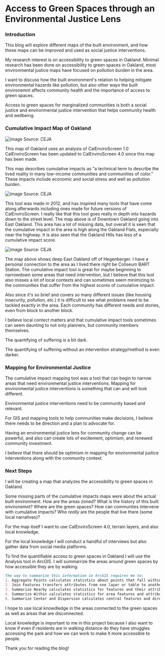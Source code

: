 # Access to Green Spaces through an Environmental Justice Lens

### Introduction

This blog will explore different maps of the built environment, and how these maps can be improved and used as social justice interventions.

My research interest is on accessibility to green spaces in Oakland. Minimal research has been done on accessibility to green spaces in Oakland, most environmental justice maps have focused on pollution burden in the area. 

I want to discuss how the built environment's relation to helping mitigate environmental hazards like pollution, but also other ways the built environemnt affects community health and the importance of access to green spaces.

Access to green spaces for marginalized communities is both a social justice and environmental justice intervention that helps community health and wellbeing.

### Cumulative Impact Map of Oakland

![image](https://user-images.githubusercontent.com/89550308/174424487-4b0580cf-8cee-4e20-ad84-f6c3e52bc004.png)
Source: CEJA

This map of Oakland uses an analysis of CalEnviroScreen 1.0
CalEnviroScreen has been updated to CalEnviroScreen 4.0 since this map has been made.

This map describes cumulative impacts as "a technical term to describe the lived reality in many low-income communities and communities of color." These impacts include economic and social stress and well as pollution burden.

![image](https://user-images.githubusercontent.com/89550308/174424459-0616bbfa-b0e2-4c21-9069-dc42f8972d7d.png)
Source: CEJA

This tool was made in 2012, and has inspired many tools that have come along afterwards including ones made for future versions of CalEnviroScreen.
I really like that this tool goes really in depth into hazards down to the street level. The map above is of Downtown Oakland going into East Oakland. This area has a lot of missing data, but overall it is seen that the cumulative impact in the area is high along the Oakland Flats, especially near the highway. It is also seen that the Oakland Hills has less of a cumulative impact score.


![image](https://user-images.githubusercontent.com/89550308/174424613-12947729-9a2b-4502-8896-1e0168c7ebcf.png)
Source: CEJA

The map above shows deep East Oakland off of Hegenberger. I have a personal connection to the area as I lived there right be Coliseum BART Station. The cumulative impact tool is great for maybe beginning to narrowdown some areas that need intervention, but I believe that this tool also misses a lot of local contexts and can sometimes seem minimizing to the communities that suffer from the highest scores of cumulative impact.

Also since it's so brief and covers so many different issues (like housing insecurity, pollution, etc.) it is difficult to see what problems need to be tackled exactly in the area. Each community has different needs and stories, even from block to another block.

I believe local contect matters and that cumulative impact tools sometimes can seem daunting to not only planners, but community members themselves.

The quantifying of suffering is a bit dark. 

The quantifying of suffering without an intervention strategy/method is even darker.

### Mapping for Environmental Justice

The cumulative impact mapping tool was a tool that can begin to narrow areas that need environmental justice interventions. Mapping for environmental justice interventions is something that can and will look different.

Environmental justice interventions need to be community based and relevant.

For GIS and mapping tools to help communities make decisions, I believe there needs to be direction and a plan to advocate for. 

Having an environmental justice lens for community change can be powerful, and also can create lots of excitement, optimism, and renewed community investment.

I believe that there should be optimism in mapping for environmental justice interventions along with the community context.

### Next Steps

I will be creating a map that analyzes the accessibility to green spaces in Oakland.

Some missing parts of the cumulative impacts maps were about the actual built environment. How are the areas zoned? What is the history of this built environemnt? Where are the green spaces? How can communties intervene with cumulative impacts? Who _really_ are the people that live there (some local narratives)?

For the map itself I want to use CalEnviroScreen 4.0, terrain layers, and also local knowledge. 

For the local knowledge I will conduct a handful of interviews but also gather data from social media platforms.

To find the quantifiable access to green spaces in Oakland I will use the Analysis tool in ArcGIS. I will summarrize the areas around green spaces by how accessible they are by walking. 

```markdown
The way to summarize this information in ArcGIS requires me to: 
1. Aggregate Points calculates statistics about points that fall within specified areas.
2. Join Features transfers attributes from one layer or table to another based on spatial and attribute relationships.
3. Summarize Nearby calculates statistics for features and their attributes that are within a specified distance.
4. Summarize Within calculates statistics for area features and attributes that overlap each other.
6. Summarize Center and Dispersion calculates central features and directional distributions.
```
I hope to use local knowdledge in the areas connected to the green spaces as well as areas that are disconnected. 

Local knowledge is important to me in this project because I also want to know if even if residents are in walking distance do they have struggles accessing the park and how we can work to make it more accessible to people.

Thank you for reading the blog!
